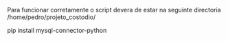 Para funcionar corretamente o script devera de estar na seguinte directoria /home/pedro/projeto_costodio/



pip install mysql-connector-python

